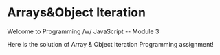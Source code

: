 # Arrays&Object Iteration
 
Welcome to Programming /w/ JavaScript -- Module 3


Here is the solution of Array & Object Iteration Programming assignment!